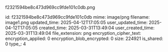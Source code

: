 f2321594be8c473d969cc9fde101c0db.png

id: f2321594be8c473d969cc9fde101c0db
mime: image/png
filename: image1.png
updated_time: 2025-04-12T17:05:05
user_updated_time: 2025-04-12T17:05:05
created_time: 2025-03-31T13:49:04
user_created_time: 2025-03-31T13:49:04
file_extension: png
encryption_cipher_text: 
encryption_applied: 0
encryption_blob_encrypted: 0
size: 224921
is_shared: 0
type_: 4